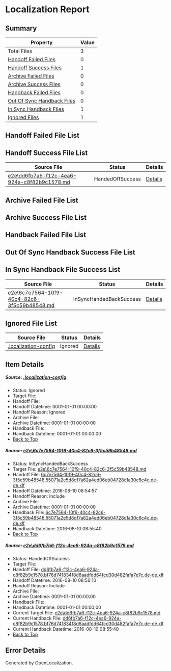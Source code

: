 # <a name='report-top'></a> Localization Report

## Summary
 Property | Value 
 -------- | ----- 
 Total Files | 3
[ Handoff Failed Files ](#handoff-failed-list)| 0
[ Handoff Success Files ](#handoff-success-list)| 1
[ Archive Failed Files ](#archive-failed-list)| 0
[ Archive Success Files ](#archive-success-list)| 0
[ Handback Failed Files ](#handback-failed-list)| 0
[ Out Of Sync Handback Files ](#outofsync-handback-success-list)| 0
[ In Sync Handback Files ](#insync-handback-success-list)| 1
[ Ignored Files ](#ignored-list)| 1

## <a name='handoff-failed-list'></a> Handoff Failed File List

## <a name='handoff-success-list'></a> Handoff Success File List
 Source File | Status | Details 
 ----------- | ------ | ------- 
 [e2e\dd6fb7a6-f12c-4ea6-924a-c8f82b9c1578.md](https://github.com/OpenLocalizationTestOrg/oltest/blob/07a0332535719b7dd86d61abc0a5f5212070c441/e2e/dd6fb7a6-f12c-4ea6-924a-c8f82b9c1578.md) | HandedOffSuccess | [Details](#3d905ef99138828f26b6d541d231f80ed25fbb2d2)

## <a name='archive-failed-list'></a> Archive Failed File List

## <a name='archive-success-list'></a> Archive Success File List

## <a name='handback-failed-list'></a> Handback Failed File List

## <a name='outofsync-handback-success-list'></a> Out Of Sync Handback Success File List

## <a name='insync-handback-success-list'></a> In Sync Handback File Success List
 Source File | Status | Details 
 ----------- | ------ | ------- 
 [e2e\6c7e7564-10f9-40c4-82c6-3f5c59b48548.md](https://github.com/OpenLocalizationTestOrg/oltest/blob/7f034ea83e7f320ed8da8e51f132594160a443f0/e2e/6c7e7564-10f9-40c4-82c6-3f5c59b48548.md) | InSyncHandedBackSuccess | [Details](#1b58986a63df9970932239d309b11d768b50cea61)

## <a name='ignored-list'></a> Ignored File List
 Source File | Status | Details 
 ----------- | ------ | ------- 
 [.localization-config](https://github.com/OpenLocalizationTestOrg/oltest/blob/07a0332535719b7dd86d61abc0a5f5212070c441/.localization-config) | Ignored | [Details](#3d4f252ac210baf56311d7e97dcc2db10974dbd20)

## Item Details
##### <a name='3d4f252ac210baf56311d7e97dcc2db10974dbd20'></a> Source: [.localization-config](https://github.com/OpenLocalizationTestOrg/oltest/blob/07a0332535719b7dd86d61abc0a5f5212070c441/.localization-config)
* Status: Ignored
* Target File: 
* Handoff File: 
* Handoff Datetime: 0001-01-01 00:00:00
* Handoff Reason: Ignored
* Archive File: 
* Archive Datetime: 0001-01-01 00:00:00
* Handback File: 
* Handback Datetime: 0001-01-01 00:00:00
* [Back to Top](#report-top)

##### <a name='1b58986a63df9970932239d309b11d768b50cea61'></a> Source: [e2e\6c7e7564-10f9-40c4-82c6-3f5c59b48548.md](https://github.com/OpenLocalizationTestOrg/oltest/blob/7f034ea83e7f320ed8da8e51f132594160a443f0/e2e/6c7e7564-10f9-40c4-82c6-3f5c59b48548.md)
* Status: InSyncHandedBackSuccess
* Target File: [e2e\6c7e7564-10f9-40c4-82c6-3f5c59b48548.md](https://github.com/OpenLocalizationTestOrg/ol-test-dede/blob/3f5bd340905077c41d4949ddd823ee1cccaa5970/e2e/6c7e7564-10f9-40c4-82c6-3f5c59b48548.md)
* Handoff File: [6c7e7564-10f9-40c4-82c6-3f5c59b48548.55071a2e5d8df7a62a4ed06eb04728c1a30c6c4c.de-de.xlf](https://github.com/OpenLocalizationTestOrg/olhandoff-e2e/blob/2dc1bbb6a52eb68502bf487ab27111b7910ecf9c/ol-handoff/OpenLocalizationTestOrg/ol-test-dede/ci/ht/6c7e7564-10f9-40c4-82c6-3f5c59b48548.55071a2e5d8df7a62a4ed06eb04728c1a30c6c4c.de-de.xlf)
* Handoff Datetime: 2016-08-10 08:54:57
* Handoff Reason: Include
* Archive File: 
* Archive Datetime: 0001-01-01 00:00:00
* Handback File: [6c7e7564-10f9-40c4-82c6-3f5c59b48548.55071a2e5d8df7a62a4ed06eb04728c1a30c6c4c.de-de.xlf](https://github.com/OpenLocalizationTestOrg/olhandback-e2e/blob/c354e8dc0f6b93bd3165f8f60045cedc53542765/ol-handback/OpenLocalizationTestOrg/ol-test-dede/ci/ht/6c7e7564-10f9-40c4-82c6-3f5c59b48548.55071a2e5d8df7a62a4ed06eb04728c1a30c6c4c.de-de.xlf)
* Handback Datetime: 2016-08-10 08:55:40
* [Back to Top](#report-top)

##### <a name='3d905ef99138828f26b6d541d231f80ed25fbb2d2'></a> Source: [e2e\dd6fb7a6-f12c-4ea6-924a-c8f82b9c1578.md](https://github.com/OpenLocalizationTestOrg/oltest/blob/07a0332535719b7dd86d61abc0a5f5212070c441/e2e/dd6fb7a6-f12c-4ea6-924a-c8f82b9c1578.md)
* Status: HandedOffSuccess
* Target File: 
* Handoff File: [dd6fb7a6-f12c-4ea6-924a-c8f82b9c1578.bf76d741834f8d6aadfdd64fcd30d482fafa7e7c.de-de.xlf](https://github.com/OpenLocalizationTestOrg/olhandoff-e2e/blob/c8bac7e1ac2403635ba8a58bd885d5c00f8bd48f/ol-handoff/OpenLocalizationTestOrg/ol-test-dede/ci/ht/dd6fb7a6-f12c-4ea6-924a-c8f82b9c1578.bf76d741834f8d6aadfdd64fcd30d482fafa7e7c.de-de.xlf)
* Handoff Datetime: 2016-08-10 08:56:10
* Handoff Reason: Include
* Archive File: 
* Archive Datetime: 0001-01-01 00:00:00
* Handback File: 
* Handback Datetime: 0001-01-01 00:00:00
* Current Target File: [e2e\dd6fb7a6-f12c-4ea6-924a-c8f82b9c1578.md](https://github.com/OpenLocalizationTestOrg/ol-test-dede/blob/3f5bd340905077c41d4949ddd823ee1cccaa5970/e2e/dd6fb7a6-f12c-4ea6-924a-c8f82b9c1578.md)
* Current Handback File: [dd6fb7a6-f12c-4ea6-924a-c8f82b9c1578.bf76d741834f8d6aadfdd64fcd30d482fafa7e7c.de-de.xlf](https://github.com/OpenLocalizationTestOrg/olhandback-e2e/blob/c354e8dc0f6b93bd3165f8f60045cedc53542765/ol-handback/OpenLocalizationTestOrg/ol-test-dede/ci/ht/dd6fb7a6-f12c-4ea6-924a-c8f82b9c1578.bf76d741834f8d6aadfdd64fcd30d482fafa7e7c.de-de.xlf)
* Current Handback Datetime: 2016-08-10 08:55:40
* [Back to Top](#report-top)


## Error Details

Generated by OpenLocalization.
